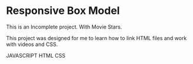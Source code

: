 # Responsive Box Model
 This is an Incomplete project. With Movie Stars.
 
 This project was designed for me to learn how to link HTML files and work with videos and CSS.

JAVASCRIPT 
HTML 
CSS
